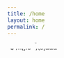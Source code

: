 ```yaml
---
title: /home
layout: home
permalink: /
---
```

<marquee direction="down" height="14" scrollamount="2">
  <div class="toptobottom">t%*=+ ~\|`est fasdfasdfasd</div>
</marquee>
<marquee direction="down" height="14">
  <div class="toptobottom">^$'/h[,.3- )(s|&&&+</div>
</marquee>
<!--bounce: <marquee direction="down" height="12" behavior="alternate">
  <marquee behavior="alternate">
    <div class="toptobottom">test</div>
  </marquee>
</marquee>-->

